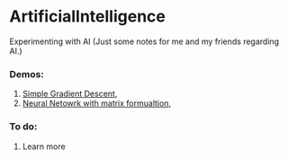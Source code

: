 # ArtificialIntelligence

Experimenting with AI (Just some notes for me and my friends regarding AI.)

### Demos:
1. [Simple Gradient Descent](http://htmlpreview.github.io/?https://github.com/aguaviva/ArtificialIntelligence/blob/master/SimpleGradientDescent.html), 
1. [Neural Netowrk with matrix formualtion](http://htmlpreview.github.io/?https://github.com/aguaviva/ArtificialIntelligence/blob/master/NeuralNetworkBackPropWithMatrices.html), 


### To do:
1. Learn more

